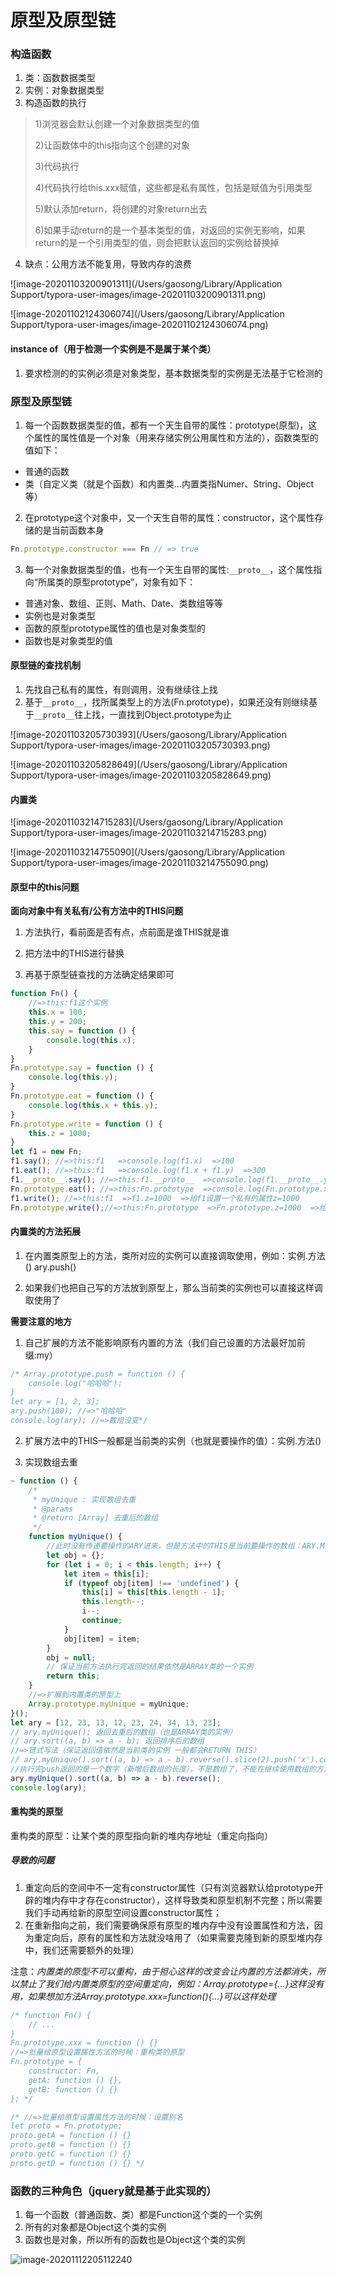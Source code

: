 # 原型及原型链

### 构造函数

1. 类：函数数据类型
2. 实例：对象数据类型
3. 构造函数的执行

> 1)浏览器会默认创建一个对象数据类型的值
>
> 2)让函数体中的this指向这个创建的对象
>
> 3)代码执行
>
> 4)代码执行给this.xxx赋值，这些都是私有属性，包括是赋值为引用类型
>
> 5)默认添加return，将创建的对象return出去
>
> 6)如果手动return的是一个基本类型的值，对返回的实例无影响，如果return的是一个引用类型的值，则会把默认返回的实例给替换掉

4. 缺点：公用方法不能复用，导致内存的浪费

![image-20201103200901311](/Users/gaosong/Library/Application Support/typora-user-images/image-20201103200901311.png)

![image-20201102124306074](/Users/gaosong/Library/Application Support/typora-user-images/image-20201102124306074.png)

#### instance of（用于检测一个实例是不是属于某个类）

1. 要求检测的的实例必须是对象类型，基本数据类型的实例是无法基于它检测的

### 原型及原型链

1. 每一个函数数据类型的值，都有一个天生自带的属性：prototype(原型)，这个属性的属性值是一个对象（用来存储实例公用属性和方法的），函数类型的值如下：

* 普通的函数
* 类（自定义类（就是个函数）和内置类...内置类指Numer、String、Object等）

2. 在prototype这个对象中，又一个天生自带的属性：constructor，这个属性存储的是当前函数本身

```javascript
Fn.prototype.constructor === Fn // => true
```

3. 每一个对象数据类型的值，也有一个天生自带的属性:```__proto__```，这个属性指向“所属类的原型prototype”，对象有如下：

* 普通对象、数组、正则、Math、Date、类数组等等
* 实例也是对象类型
* 函数的原型prototype属性的值也是对象类型的
* 函数也是对象类型的值

#### 原型链的查找机制

1. 先找自己私有的属性，有则调用，没有继续往上找
2. 基于```__proto__```，找所属类型上的方法(Fn.prototype)，如果还没有则继续基于```__proto__```往上找，一直找到Object.prototype为止

![image-20201103205730393](/Users/gaosong/Library/Application Support/typora-user-images/image-20201103205730393.png)

![image-20201103205828649](/Users/gaosong/Library/Application Support/typora-user-images/image-20201103205828649.png)

#### 内置类

![image-20201103214715283](/Users/gaosong/Library/Application Support/typora-user-images/image-20201103214715283.png)

![image-20201103214755090](/Users/gaosong/Library/Application Support/typora-user-images/image-20201103214755090.png)

#### 原型中的this问题

**面向对象中有关私有/公有方法中的THIS问题**

1. 方法执行，看前面是否有点，点前面是谁THIS就是谁

2. 把方法中的THIS进行替换 

3. 再基于原型链查找的方法确定结果即可

```javascript
function Fn() {
	//=>this:f1这个实例
	this.x = 100;
	this.y = 200;
	this.say = function () {
		console.log(this.x);
	}
}
Fn.prototype.say = function () {
	console.log(this.y);
}
Fn.prototype.eat = function () {
	console.log(this.x + this.y);
}
Fn.prototype.write = function () {
	this.z = 1000;
}
let f1 = new Fn;
f1.say(); //=>this:f1   =>console.log(f1.x)  =>100
f1.eat(); //=>this:f1   =>console.log(f1.x + f1.y)  =>300
f1.__proto__.say(); //=>this:f1.__proto__  =>console.log(f1.__proto__.y)  =>undefined
Fn.prototype.eat(); //=>this:Fn.prototype  =>console.log(Fn.prototype.x + Fn.prototype.y)  =>NaN
f1.write(); //=>this:f1  =>f1.z=1000  =>给f1设置一个私有的属性z=1000
Fn.prototype.write();//=>this:Fn.prototype  =>Fn.prototype.z=1000  =>给原型上设置一个属性z=1000（属性是实例的公有属性）
```

#### 内置类的方法拓展

1. 在内置类原型上的方法，类所对应的实例可以直接调取使用，例如：实例.方法()  ary.push()

2. 如果我们也把自己写的方法放到原型上，那么当前类的实例也可以直接这样调取使用了

**需要注意的地方**

1. 自己扩展的方法不能影响原有内置的方法（我们自己设置的方法最好加前缀:my）

```javascript
/* Array.prototype.push = function () {
	console.log("哈哈哈");
}
let ary = [1, 2, 3];
ary.push(100); //=>"哈哈哈"
console.log(ary); //=>数组没变*/
```

2. 扩展方法中的THIS一般都是当前类的实例（也就是要操作的值）：实例.方法()

3. 实现数组去重

```javascript
~ function () {
	/*
	 * myUnique : 实现数组去重
	 * @params
	 * @return [Array] 去重后的数组
	 */
	function myUnique() {
		//此时没有传递要操作的ARY进来，但是方法中的THIS是当前要操作的数组：ARY.MYUNIQUE()
		let obj = {};
		for (let i = 0; i < this.length; i++) {
			let item = this[i];
			if (typeof obj[item] !== 'undefined') {
				this[i] = this[this.length - 1];
				this.length--;
				i--;  
				continue;
			}
			obj[item] = item;
		}
		obj = null;
		// 保证当前方法执行完返回的结果依然是ARRAY类的一个实例
		return this;
	}
	//=>扩展到内置类的原型上
	Array.prototype.myUnique = myUnique;
}();
let ary = [12, 23, 13, 12, 23, 24, 34, 13, 23];
// ary.myUnique(); 返回去重后的数组（也是ARRAY类的实例）
// ary.sort((a, b) => a - b); 返回排序后的数组
//=>链式写法（保证返回值依然是当前类的实例 一般都会RETURN THIS）
// ary.myUnique().sort((a, b) => a - b).reverse().slice(2).push('x').concat(12);//=>Uncaught TypeError: ary.myUnique(...).sort(...).reverse(...).slice(...).push(...).concat is not a function  
//执行完push返回的是一个数字（新增后数组的长度），不是数组了，不能在继续使用数组的方法
ary.myUnique().sort((a, b) => a - b).reverse();
console.log(ary);
```

#### 重构类的原型

重构类的原型：让某个类的原型指向新的堆内存地址（重定向指向）

##### 导致的问题

1. 重定向后的空间中不一定有constructor属性（只有浏览器默认给prototype开辟的堆内存中才存在constructor），这样导致类和原型机制不完整；所以需要我们手动再给新的原型空间设置constructor属性；
2. 在重新指向之前，我们需要确保原有原型的堆内存中没有设置属性和方法，因为重定向后，原有的属性和方法就没啥用了（如果需要克隆到新的原型堆内存中，我们还需要额外的处理）

注意：*内置类的原型不可以重构，由于担心这样的改变会让内置的方法都消失，所以禁止了我们给内置类原型的空间重定向，例如：Array.prototype={...}这样没有用，如果想加方法Array.prototype.xxx=function(){...}可以这样处理*

```javascript
/* function Fn() {
	// ...
}
Fn.prototype.xxx = function () {}
//=>批量给原型设置属性方法的时候：重构类的原型
Fn.prototype = {
	constructor: Fn,
	getA: function () {},
	getB: function () {}
}; */

/* //=>批量给原型设置属性方法的时候：设置别名
let proto = Fn.prototype;
proto.getA = function () {}
proto.getB = function () {}
proto.getC = function () {}
proto.getD = function () {} */
```

### 函数的三种角色（jquery就是基于此实现的）

1. 每一个函数（普通函数、类）都是Function这个类的一个实例
2. 所有的对象都是Object这个类的实例
3. 函数也是对象，所以所有的函数也是Object这个类的实例

<img src="/Users/gaosong/Library/Application Support/typora-user-images/image-20201112205112240.png" alt="image-20201112205112240" style="zoom:100%;" />